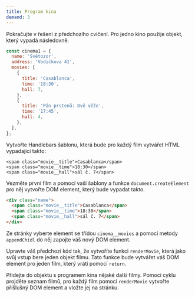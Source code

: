 ```yaml
---
title: Program kina
demand: 3
---
```


Pokračujte v řešení z předchozího cvičení. Pro jedno kino použije objekt, který vypadá následovně.

```js
const cinema1 = {
  name: 'Světozor',
  address: 'Vodičkova 41',
  movies: [
    {
      title: 'Casablanca',
      time: '18:30',
      hall: 7,
    },
    {
      title: 'Pán prstenů: Dvě věže',
      time: '17:45',
      hall: 4,
    },
  ],
};
```

Vytvořte Handlebars šablonu, která bude pro každý film vytvářet HTML vypadající takto:

```
<span class="movie__title">Casablanca</span>
<span class="movie__time">18:30</span>
<span class="movie__hall">sál č. 7</span>
```

Vezměte první film a pomocí vaší šablony a funkce `document.createElement` pro něj vytvořte DOM element, který bude vypadat takto.

```html
<div class="name">
  <span class="movie__title">Casablanca</span>
  <span class="movie__time">18:30</span>
  <span class="movie__hall">sál č. 7</span>
</div>
```

Ze stránky vyberte element se třídou `cinema__movies` a pomocí metody `appendChidl` do něj zapojte váš nový DOM element.

Upravte váš předchozí kód tak, že vytvoříte funkci `renderMovie`, která jako svůj vstup bere jeden objekt filmu. Tato funkce bude vytvářet váš DOM element pro jeden film, který vrátí pomocí `return`.

Přidejte do objektu s programem kina nějaké další filmy. Pomocí cyklu projděte seznam filmů, pro každý film pomocí `renderMovie` vytvořte příšlušný DOM element a vložte jej na stránku.
